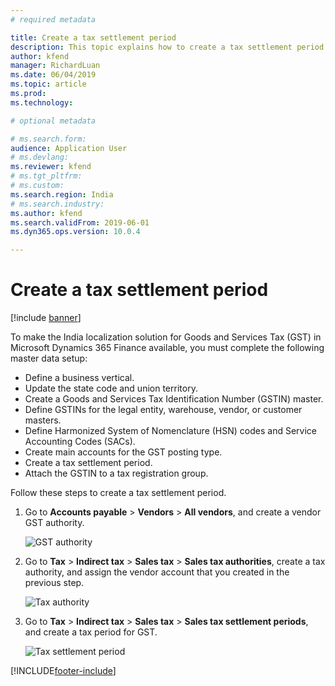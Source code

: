 ```yaml
---
# required metadata

title: Create a tax settlement period
description: This topic explains how to create a tax settlement period. This task is part of the master data setup that is required to make the India localization solution for Goods and Services Tax (GST) available.
author: kfend
manager: RichardLuan
ms.date: 06/04/2019
ms.topic: article
ms.prod: 
ms.technology: 

# optional metadata

# ms.search.form: 
audience: Application User
# ms.devlang: 
ms.reviewer: kfend
# ms.tgt_pltfrm: 
# ms.custom: 
ms.search.region: India
# ms.search.industry: 
ms.author: kfend
ms.search.validFrom: 2019-06-01
ms.dyn365.ops.version: 10.0.4

---
```


# Create a tax settlement period

[!include [banner](../includes/banner.md)]

To make the India localization solution for Goods and Services Tax (GST) in Microsoft Dynamics 365 Finance available, you must complete the following master data setup:

- Define a business vertical.
- Update the state code and union territory.
- Create a Goods and Services Tax Identification Number (GSTIN) master.
- Define GSTINs for the legal entity, warehouse, vendor, or customer masters.
- Define Harmonized System of Nomenclature (HSN) codes and Service Accounting Codes (SACs).
- Create main accounts for the GST posting type.
- Create a tax settlement period.
- Attach the GSTIN to a tax registration group.

Follow these steps to create a tax settlement period.

1. Go to **Accounts payable** \> **Vendors** \> **All vendors**, and create a vendor GST authority.

    ![GST authority](media/GST-authority.png)

2. Go to **Tax** \> **Indirect tax** \> **Sales tax** \> **Sales tax authorities**, create a tax authority, and assign the vendor account that you created in the previous step.

    ![Tax authority](media/tax-authority.png)

3. Go to **Tax** \> **Indirect tax** \> **Sales tax** \> **Sales tax settlement periods**, and create a tax period for GST.

    ![Tax settlement period](media/tax-settlement-period.png)


[!INCLUDE[footer-include](../../includes/footer-banner.md)]